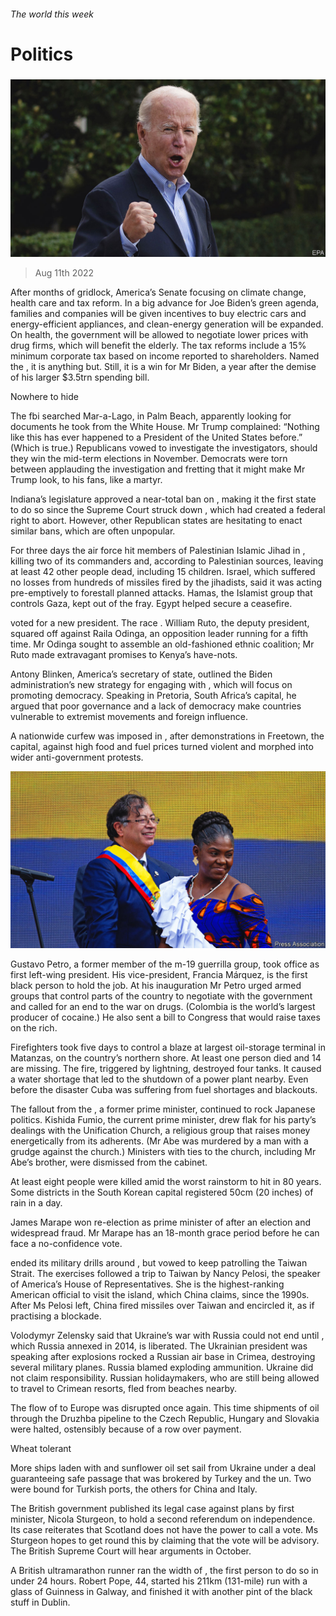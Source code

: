 ###### The world this week

# Politics 

#####  

![image](images/20220813_WWP002.jpg) 

> Aug 11th 2022 

After months of gridlock, America’s Senate  focusing on climate change, health care and tax reform. In a big advance for Joe Biden’s green agenda, families and companies will be given incentives to buy electric cars and energy-efficient appliances, and clean-energy generation will be expanded. On health, the government will be allowed to negotiate lower prices with drug firms, which will benefit the elderly. The tax reforms include a 15% minimum corporate tax based on income reported to shareholders. Named the , it is anything but. Still, it is a win for Mr Biden, a year after the demise of his larger $3.5trn spending bill.

Nowhere to hide

The fbi searched Mar-a-Lago,  in Palm Beach, apparently looking for documents he took from the White House. Mr Trump complained: “Nothing like this has ever happened to a President of the United States before.” (Which is true.) Republicans vowed to investigate the investigators, should they win the mid-term elections in November. Democrats were torn between applauding the investigation and fretting that it might make Mr Trump look, to his fans, like a martyr.

Indiana’s legislature approved a near-total ban on , making it the first state to do so since the Supreme Court struck down , which had created a federal right to abort. However, other Republican states are hesitating to enact similar bans, which are often unpopular. 

For three days the  air force hit members of Palestinian Islamic Jihad in , killing two of its commanders and, according to Palestinian sources, leaving at least 42 other people dead, including 15 children. Israel, which suffered no losses from hundreds of missiles fired by the jihadists, said it was acting pre-emptively to forestall planned attacks. Hamas, the Islamist group that controls Gaza, kept out of the fray. Egypt helped secure a ceasefire. 

 voted for a new president. The race . William Ruto, the deputy president, squared off against Raila Odinga, an opposition leader running for a fifth time. Mr Odinga sought to assemble an old-fashioned ethnic coalition; Mr Ruto made extravagant promises to Kenya’s have-nots.

Antony Blinken, America’s secretary of state, outlined the Biden administration’s new strategy for engaging with , which will focus on promoting democracy. Speaking in Pretoria, South Africa’s capital, he argued that poor governance and a lack of democracy make countries vulnerable to extremist movements and foreign influence. 

A nationwide curfew was imposed in , after demonstrations in Freetown, the capital, against high food and fuel prices turned violent and morphed into wider anti-government protests.

![image](images/20220813_WWP001.jpg) 


Gustavo Petro, a former member of the m-19 guerrilla group, took office as  first left-wing president. His vice-president, Francia Márquez, is the first black person to hold the job. At his inauguration Mr Petro urged armed groups that control parts of the country to negotiate with the government and called for an end to the war on drugs. (Colombia is the world’s largest producer of cocaine.) He also sent a bill to Congress that would raise taxes on the rich.

Firefighters took five days to control a blaze at  largest oil-storage terminal in Matanzas, on the country’s northern shore. At least one person died and 14 are missing. The fire, triggered by lightning, destroyed four tanks. It caused a water shortage that led to the shutdown of a power plant nearby. Even before the disaster Cuba was suffering from fuel shortages and blackouts.

The fallout from the , a former prime minister, continued to rock Japanese politics. Kishida Fumio, the current prime minister, drew flak for his party’s dealings with the Unification Church, a religious group that raises money energetically from its adherents. (Mr Abe was murdered by a man with a grudge against the church.) Ministers with ties to the church, including Mr Abe’s brother, were dismissed from the cabinet. 

At least eight people were killed amid the worst rainstorm to hit  in 80 years. Some districts in the South Korean capital registered 50cm (20 inches) of rain in a day. 

James Marape won re-election as prime minister of  after an election  and widespread fraud. Mr Marape has an 18-month grace period before he can face a no-confidence vote. 

 ended its military drills around , but vowed to keep patrolling the Taiwan Strait. The exercises followed a trip to Taiwan by Nancy Pelosi, the speaker of America’s House of Representatives. She is the highest-ranking American official to visit the island, which China claims, since the 1990s. After Ms Pelosi left, China fired missiles over Taiwan and encircled it, as if practising a blockade.

Volodymyr Zelensky said that Ukraine’s war with Russia could not end until , which Russia annexed in 2014, is liberated. The Ukrainian president was speaking after explosions rocked a Russian air base in Crimea, destroying several military planes. Russia blamed exploding ammunition. Ukraine did not claim responsibility. Russian holidaymakers, who are still being allowed to travel to Crimean resorts, fled from beaches nearby.


The flow of  to Europe was disrupted once again. This time shipments of oil through the Druzhba pipeline to the Czech Republic, Hungary and Slovakia were halted, ostensibly because of a row over payment.

Wheat tolerant

More ships laden with  and sunflower oil set sail from Ukraine under a deal guaranteeing safe passage that was brokered by Turkey and the un. Two were bound for Turkish ports, the others for China and Italy.

The British government published its legal case against plans by  first minister, Nicola Sturgeon, to hold a second referendum on independence. Its case reiterates that Scotland does not have the power to call a vote. Ms Sturgeon hopes to get round this by claiming that the vote will be advisory. The British Supreme Court will hear arguments in October. 

A British ultramarathon runner ran the width of , the first person to do so in under 24 hours. Robert Pope, 44, started his 211km (131-mile) run with a glass of Guinness in Galway, and finished it with another pint of the black stuff in Dublin. 

